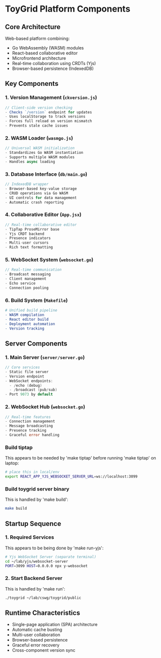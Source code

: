 
# ToyGrid Platform Components

## Core Architecture
Web-based platform combining:
- Go WebAssembly (WASM) modules
- React-based collaborative editor
- Microfrontend architecture
- Real-time collaboration using CRDTs (Yjs)
- Browser-based persistence (IndexedDB)

## Key Components

### 1. Version Management (`ckversion.js`)
```javascript
// Client-side version checking
- Checks `/version` endpoint for updates
- Uses localStorage to track versions
- Forces full reload on version mismatch
- Prevents stale cache issues
```

### 2. WASM Loader (`wasmgo.js`)
```javascript
// Universal WASM initialization
- Standardizes Go WASM instantiation
- Supports multiple WASM modules
- Handles async loading
```

### 3. Database Interface (`db/main.go`)
```go
// IndexedDB wrapper
- Browser-based key-value storage
- CRUD operations via Go WASM
- UI controls for data management
- Automatic crash reporting
```

### 4. Collaborative Editor (`App.jsx`)
```jsx
// Real-time collaborative editor
- TipTap ProseMirror base
- Yjs CRDT backend
- Presence indicators
- Multi-user cursors
- Rich text formatting
```

### 5. WebSocket System (`websocket.go`)
```go
// Real-time communication
- Broadcast messaging
- Client management
- Echo service
- Connection pooling
```

### 6. Build System (`Makefile`)
```makefile
# Unified build pipeline
- WASM compilation
- React editor build
- Deployment automation
- Version tracking
```

## Server Components

### 1. Main Server (`server/server.go`)
```go
// Core services
- Static file server
- Version endpoint
- WebSocket endpoints:
  - /echo (debug)
  - /broadcast (pub/sub)
- Port 9073 by default
```

### 2. WebSocket Hub (`websocket.go`)
```go
// Real-time features
- Connection management
- Message broadcasting
- Presence tracking
- Graceful error handling
```

### Build tiptap 

This appears to be needed by 'make tiptap' before running 'make tiptap' on laptop:

```bash
# place this in local/env
export REACT_APP_YJS_WEBSOCKET_SERVER_URL=ws://localhost:3099
```

### Build toygrid server binary

This is handled by 'make build':

```bash
make build 
```

## Startup Sequence

### 1. Required Services

This appears to be being done by 'make run-yjs':

```bash
# Yjs WebSocket Server (separate terminal)
cd ~/lab/yjs/websocket-server
PORT=3099 HOST=0.0.0.0 npx y-websocket
```

### 2. Start Backend Server

This is handled by 'make run':

```bash
./toygrid ~/lab/cswg/toygrid/public
```


## Runtime Characteristics
- Single-page application (SPA) architecture
- Automatic cache busting
- Multi-user collaboration
- Browser-based persistence
- Graceful error recovery
- Cross-component version sync
